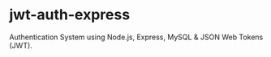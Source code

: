 # jwt-auth-express
Authentication System using Node.js, Express, MySQL &amp; JSON Web Tokens (JWT).
